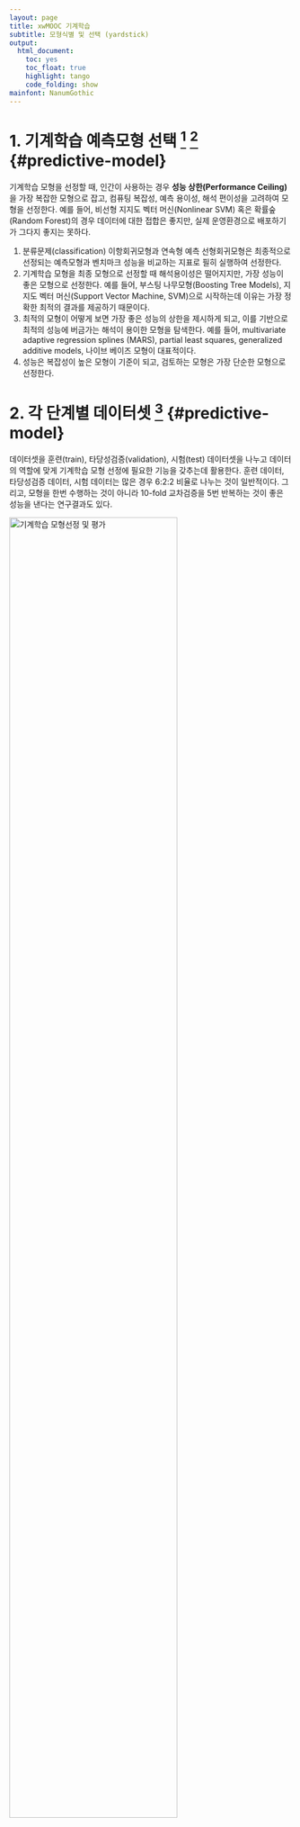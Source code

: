 ```yaml
---
layout: page
title: xwMOOC 기계학습
subtitle: 모형식별 및 선택 (yardstick)
output:
  html_document: 
    toc: yes
    toc_float: true
    highlight: tango
    code_folding: show
mainfont: NanumGothic
---
```

 



# 1. 기계학습 예측모형 선택 [^best-algorithm] [^applied-predictive-modeling] {#predictive-model}

[^applied-predictive-modeling]: [Kuhn, Max, and Kjell Johnson. Applied predictive modeling. New York: Springer, 2013.](http://link.springer.com/book/10.1007/978-1-4614-6849-3)

[^best-algorithm]: [Randal S. Olson, William La Cava, Zairah Mustahsan, Akshay Varik, Jason H. Moore(2018), "Data-driven Advice for Applying Machine Learning to Bioinformatics Problems"](https://arxiv.org/abs/1708.05070v1)

기계학습 모형을 선정할 때, 인간이 사용하는 경우 **성능 상한(Performance Ceiling)** 을 가장 복잡한 모형으로 잡고, 
컴퓨팅 복잡성, 예측 용이성, 해석 편이성을 고려하여 모형을 선정한다. 
예를 들어, 비선형 지지도 벡터 머신(Nonlinear SVM) 혹은 확률숲(Random Forest)의 경우 데이터에 대한 접합은 좋지만, 
실제 운영환경으로 배포하기가 그다지 좋지는 못하다.

1. 분류문제(classification) 이항회귀모형과 연속형 예측 선형회귀모형은 최종적으로 선정되는 예측모형과 벤치마크 성능을 비교하는 지표로 필히 실행하여 선정한다.
1. 기계학습 모형을 최종 모형으로 선정할 때 해석용이성은 떨어지지만, 가장 성능이 좋은 모형으로 선정한다.
예를 들어, 부스팅 나무모형(Boosting Tree Models), 지지도 벡터 머신(Support Vector Machine, SVM)으로 시작하는데 이유는 가장 정확한 최적의 결과를 제공하기 때문이다.
1. 최적의 모형이 어떻게 보면 가장 좋은 성능의 상한을 제시하게 되고, 이를 기반으로 최적의 성능에 버금가는 해석이 용이한 모형을 탐색한다. 
예를 들어, multivariate adaptive regression splines (MARS), partial least squares, generalized additive models, 나이브 베이즈 모형이 대표적이다.
1. 성능은 복잡성이 높은 모형이 기준이 되고, 검토하는 모형은 가장 단순한 모형으로 선정한다.


# 2. 각 단계별 데이터셋 [^applied-predictive-modeling] {#predictive-model}

데이터셋을 훈련(train), 타당성검증(validation), 시험(test) 데이터셋을 나누고 
데이터의 역할에 맞게 기계학습 모형 선정에 필요한 기능을 갖추는데 활용한다.
훈련 데이터, 타당성검증 데이터, 시험 데이터는 많은 경우 6:2:2 비율로 나누는 것이 일반적이다.
그리고, 모형을 한번 수행하는 것이 아니라 10-fold 교차검증을 5번 반복하는 것이 좋은 성능을 낸다는 연구결과도 있다.

<img src="fig/ml-caret-yardstick.png" alt="기계학습 모형선정 및 평가" width="77%" />

# 3. 모형 선정 사례 -- 독일신용평가 데이터 {#german-credit-data}

## 3.1. 환경설정 및 데이터 가져오기 {#german-credit-data-import}

독일신용평가 데이터를 `caret` 팩키지에 포함된 것을 사용한다. 훈련데이터와 검증데이터를 반반 나눈다.
`createDataPartition` 함수를 사용해서 쉽게 사용한다. `sample` 함수를 사용해도 좋다.
데이터 전처리가 깔끔히 되어 있으니 생략한다. 필요하면 더 작업을 해도 좋다.


~~~{.r}
# 0. 환경설정 ------
library(caret)
library(tidyverse)
library(yardstick)
~~~



~~~{.output}
Error in library(yardstick): there is no package called 'yardstick'

~~~



~~~{.r}
# 1. 데이터 ------
## 1.1. 데이터 가져오기
data(GermanCredit)
~~~

## 3.2. 데이터 분할 {#german-credit-data-split}

`createDataPartition()` 함수를 사용해서 우선 훈련 데이터를 먼저 발래내고,
다음으로 타당성검증과 시험 데이터를 순차적으로 발라낸다.
이때, 일반적인 데이터 분할 사례 6:2:2를 반영한다. 즉,
훈련데이터 60%, 타당성검증 데이터 20%, 시험데이터 20%를 반영한다.


~~~{.r}
## 1.2. 데이터 분할: 훈련, 타당성검증, 시험
### 훈련 vs 검증/시험
in_train <- createDataPartition(GermanCredit$Class, p = c(0.6, 0.4), list = FALSE)

training <- GermanCredit[in_train, ]
validation_test <- GermanCredit[-in_train, ]

### 타당성검증 vs 시험
in_test <- createDataPartition(validation_test$Class, p = c(0.5, 0.5), list = FALSE)

validation <- validation_test[-in_test, ]
testing <- validation_test[in_test, ]
~~~

## 3.3. 모형공식 {#german-credit-model-formula}

R에 공식 비공식적으로 10,000개가 넘는 팩키지가 존재하고 각 팩키지마다 모형을 명세하는 방식이 다르다.
크게 `~` 공식을 사용하는 방식과 데이터프레임 `=` 을 사용하는 방식이 있는데 팩키지마다 공식을 명세하는 방식을 준용하면 된다. 
중요한 것은 `~`, `=` 좌측은 종속변수, 우측은 독립변수가 위치해 넣으면 된다.


~~~{.r}
# 2. 예측모형 개발 ------
## 2.1. 예측모형 공식 

credit_var <- setdiff(colnames(training), list('Class'))
credit_formula <- as.formula(paste('Class', paste(credit_var, collapse=' + '), sep=' ~ '))
~~~

## 3.4. 모형 아키텍처 {#german-credit-model-architecture}

일반화선형모형(GLM)을 벤치마킹 기본 모형으로 잡고, 
독일신용평가 데이터는 분류문제로 CART 모형도 예측모형에 포함하고 
`Random Forest`, GBM, xgBoost를 선택해야하는 모형 아키텍처에 포함시킨다. 
모형을 차례로 적합시켜 **성능**은 가장 뛰어나면서, 

1. 가장 단순한 모형
1. 가장 이해하기 쉬운 모형
1. 가장 실운영환경에 배포하기 좋은 모형

이런 모형을 선정한다. 이를 위한 판단기준으로 타당성검증(validation) 데이터를 활용한다.
타당성검증(validation) 데이터는 물론 훈련과정에 포함된 적은 없다.

`trainControl()` 함수에 `method = 'cv'`로 설정하게 되면 10-fold 가 지정된다.
이를 반복해서 5회하는 것이 성능이 좋은 것으로 알려져 있다.


~~~{.r}
## 2.2. 예측모형 아키텍처 
ml_control <- trainControl(method = "repeatedcv", 
                           number = 10, 
                           repeats = 5,
                           sampling = "up",
                           verboseIter=FALSE)

### 2.2.1. 벤치마크 모형 - 이항회귀모형 적합
glm_m <- train(credit_formula, data = training,
                        method = "glm", family=binomial(link='logit'),
                        trControl = ml_control)

### 2.2.2. 의사결정나무모형(cart)
cart_m <- train(credit_formula, data = training,
                method = "rpart",
                trControl = trainControl(method = "none",
                                         sampling = "up"))

### 2.2.3. 확률숲(Random Forest)
rf_m <- train(credit_formula, data = training,
                 method = "rf",
                 trControl = ml_control)

### 2.2.4. gbm
gbm_m <- train(credit_formula, data = training,
                     method = "gbm",
                     trControl = ml_control,
                     verbose = FALSE)

### 2.2.5. xgBoost
xgboost_m <- train(credit_formula, data = training,
                     method = "xgbLinear",
                     trControl = ml_control)
~~~



## 3.5. 모형 아키텍처 선정 {#german-credit-model-choose}

이항회귀모형, 의사결정나무, 확률숲(randomForest), GBM, xgBoost 모형의 성능을 정확도(accuracy)를 기준으로 각각 비교한다.


~~~{.r}
## 2.3. 모형 아키텍처 선정 
model_arch <- validation %>%
    mutate(GLM = predict(glm_m, validation),
           CART = predict(cart_m, validation),
           RF = predict(rf_m, validation),
           XGB = predict(xgboost_m, validation),
           GBM = predict(gbm_m, validation))

metrics(model_arch, truth = Class, estimate = GLM)
~~~



~~~{.output}
Error in metrics(model_arch, truth = Class, estimate = GLM): 함수 "metrics"를 찾을 수 없습니다

~~~



~~~{.r}
metrics(model_arch, truth = Class, estimate = CART)
~~~



~~~{.output}
Error in metrics(model_arch, truth = Class, estimate = CART): 함수 "metrics"를 찾을 수 없습니다

~~~



~~~{.r}
metrics(model_arch, truth = Class, estimate = RF)
~~~



~~~{.output}
Error in metrics(model_arch, truth = Class, estimate = RF): 함수 "metrics"를 찾을 수 없습니다

~~~



~~~{.r}
metrics(model_arch, truth = Class, estimate = GBM)
~~~



~~~{.output}
Error in metrics(model_arch, truth = Class, estimate = GBM): 함수 "metrics"를 찾을 수 없습니다

~~~



~~~{.r}
metrics(model_arch, truth = Class, estimate = XGB)
~~~



~~~{.output}
Error in metrics(model_arch, truth = Class, estimate = XGB): 함수 "metrics"를 찾을 수 없습니다

~~~



~~~{.r}
# predict(glm_m, validation, type="prob")
~~~

사실 모형 아키텍처에 포함된 모든 모형이 동일한 값을 주지는 않는다.
차이가 크다고 하더라도 확률적인 요인에 의한 차이로 밝혀질 수도 있다. 
이런 경우 쌍체 $t$-검증 (paired t-test)을 사용하여 모형간 유의성을 검증한다.
만약 차이점이 없다면 가장 단순한 모형을 선택한다.


~~~{.r}
diff_test <- resamples(list(GLM = glm_m, 
                            XGB = xgboost_m))
summary(diff_test)
~~~



~~~{.output}

Call:
summary.resamples(object = diff_test)

Models: GLM, XGB 
Number of resamples: 50 

Accuracy 
         Min.   1st Qu.    Median      Mean   3rd Qu. Max. NA's
GLM 0.5666667 0.6500000 0.7000000 0.6880000 0.7333333  0.8    0
XGB 0.6000000 0.6833333 0.7166667 0.7253333 0.7500000  0.9    0

Kappa 
          Min.   1st Qu.    Median      Mean   3rd Qu.      Max. NA's
GLM 0.08088235 0.2315447 0.3440519 0.3248065 0.4354193 0.5522388    0
XGB 0.01639344 0.2163625 0.3286830 0.3250742 0.3750000 0.7368421    0

~~~



~~~{.r}
diff(diff_test) %>% summary
~~~



~~~{.output}

Call:
summary.diff.resamples(object = .)

p-value adjustment: bonferroni 
Upper diagonal: estimates of the difference
Lower diagonal: p-value for H0: difference = 0

Accuracy 
    GLM      XGB     
GLM          -0.03733
XGB 0.004676         

Kappa 
    GLM    XGB       
GLM        -0.0002678
XGB 0.9926           

~~~

## 3.6. 최종 모형 성능 {#german-credit-model-choose}

최종적으로 모형의 성능을 `testing` 검증데이터를 통해서 사전에 선정한 측도(정확도, `accuracy`)를 통해 반영한다.
`xgboost` 모형과 `GLM` 모형의 차이만큼을 모형 성능으로 보고 이를 예측모형으로 적용시킨다.


~~~{.r}
# 3. 모형성능 ------
testing_perf <- testing %>%
    mutate(GLM = predict(glm_m, testing),
           XGB = predict(xgboost_m, testing))

metrics(testing_perf, truth = Class, estimate = GLM)
~~~



~~~{.output}
Error in metrics(testing_perf, truth = Class, estimate = GLM): 함수 "metrics"를 찾을 수 없습니다

~~~



~~~{.r}
metrics(testing_perf, truth = Class, estimate = XGB)
~~~



~~~{.output}
Error in metrics(testing_perf, truth = Class, estimate = XGB): 함수 "metrics"를 찾을 수 없습니다

~~~
